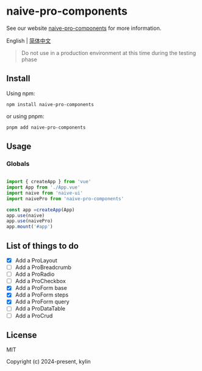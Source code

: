 # naive-pro-components

See our website [naive-pro-components](https://infernalazazel.github.io/naive-pro-components/) for more information.

English | [简体中文](./README-zh_CN.md)

> Do not use in a production environment at this time during the testing phase

## Install

Using npm:

```bash
npm install naive-pro-components
```

or using pnpm:

```bash
pnpm add naive-pro-components
```

## Usage

### Globals

```ts

import { createApp } from 'vue'
import App from './App.vue'
import naive from 'naive-ui'
import naivePro from 'naive-pro-components'

const app =createApp(App)
app.use(naive)
app.use(naivePro)
app.mount('#app')
```
## List of things to do

- [X] Add a ProLayout
- [ ] Add a ProBreadcrumb
- [ ] Add a ProRadio
- [ ] Add a ProCheckbox
- [X] Add a ProForm base
- [X] Add a ProForm steps
- [X] Add a ProForm query
- [ ] Add a ProDataTable
- [ ] Add a ProCrud

## License
MIT

Copyright (c) 2024-present, kylin